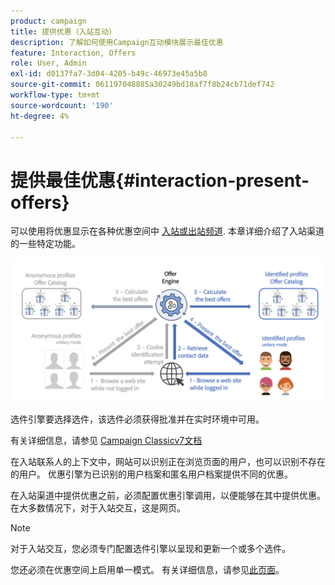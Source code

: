 ```yaml
---
product: campaign
title: 提供优惠（入站互动）
description: 了解如何使用Campaign互动模块展示最佳优惠
feature: Interaction, Offers
role: User, Admin
exl-id: d0137fa7-3d04-4205-b49c-46973e45a5b8
source-git-commit: 061197048885a30249bd18af7f8b24cb71def742
workflow-type: tm+mt
source-wordcount: '190'
ht-degree: 4%

---
```


# 提供最佳优惠{#interaction-present-offers}

可以使用将优惠显示在各种优惠空间中 [入站或出站频道](interaction-architecture.md#interaction-types). 本章详细介绍了入站渠道的一些特定功能。

![](assets/inbound-interactions.png)

选件引擎要选择选件，该选件必须获得批准并在实时环境中可用。

有关详细信息，请参见 [Campaign Classicv7文档](https://experienceleague.adobe.com/docs/campaign-classic/using/managing-offers/managing-an-offer-catalog/approving-and-activating-an-offer.html#approving-offer-content)

在入站联系人的上下文中，网站可以识别正在浏览页面的用户，也可以识别不存在的用户。 优惠引擎为已识别的用户档案和匿名用户档案提供不同的优惠。

在入站渠道中提供优惠之前，必须配置优惠引擎调用，以便能够在其中提供优惠。 在大多数情况下，对于入站交互，这是网页。

>[!NOTE]
>
>对于入站交互，您必须专门配置选件引擎以呈现和更新一个或多个选件。
>
>您还必须在优惠空间上启用单一模式。 有关详细信息，请参见[此页面](interaction-offer-spaces.md)。
